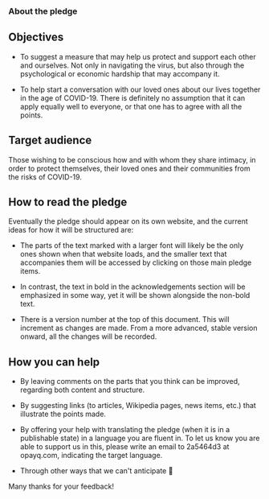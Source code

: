 ### About the pledge


## Objectives


*   To suggest a measure that may help us protect and support each other and ourselves. Not only in navigating the virus, but also through the psychological or economic hardship that may accompany it.  
    
*   To help start a conversation with our loved ones about our lives together in the age of COVID-19\. There is definitely no assumption that it can apply equally well to everyone, or that one has to agree with all the points.  

## Target audience

Those wishing to be conscious how and with whom they share intimacy, in order to protect themselves, their loved ones and their communities from the risks of COVID-19.  


## How to read the pledge  

Eventually the pledge should appear on its own website, and the current ideas for how it will be structured are:  

*   The parts of the text marked with a larger font will likely be the only ones shown when that website loads, and the smaller text that accompanies them will be accessed by clicking on those main pledge items.  

*   In contrast, the text in bold in the acknowledgements section will be emphasized in some way, yet it will be shown alongside the non-bold text.  

*   There is a version number at the top of this document. This will increment as changes are made. From a more advanced, stable version onward, all the changes will be recorded.  

## How you can help  

*   By leaving comments on the parts that you think can be improved, regarding both content and structure.  

*   By suggesting links (to articles, Wikipedia pages, news items, etc.) that illustrate the points made.  

*   By offering your help with translating the pledge (when it is in a publishable state) in a language you are fluent in. To let us know you are able to support us in this, please write an email to 2a5464d3 at opayq.com, indicating the target language.  

*   Through other ways that we can't anticipate 🙂️  

Many thanks for your feedback!  